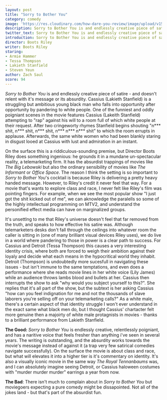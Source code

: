 ```yaml
---
layout: post
title: "Sorry to Bother You"
category: comedy
image: 'https://res.cloudinary.com/how-dare-you-review/image/upload/v1531591201/sorry-to-bother-you.jpg'
description: Sorry to Bother You is and endlessly creative piece of satire - and doesn't relent with it's message or its absurdity. 
twitter_text: Sorry to Bother You is and endlessly creative piece of satire - and doesn't relent with it's message or its absurdity.
introduction: Sorry to Bother You is and endlessly creative piece of satire - and doesn't relent with it's message or its absurdity.
director: Boots Riley 
writer: Boots Riley
staring:
- Armie Hammer
- Tessa Thompson
- Lakieth Stanfield
- Steven Yeun
author: Zach Saul
score: 94 
---
```


*Sorry to Bother You* is and endlessly creative piece of satire - and doesn't relent with it's message or its absurdity. Cassius (Lakieth Stanfield) is a struggling but ambitious young black man who falls into opportunity after opportunity by pandering to white people. One of the funniest and oddly poigniant scenes in the movie features Cassius (Lakeith Stanfield) attempting to "rap" against his will to a room full of which white people at their request. After two cringeworty rhymes Stanfield begins shouting "n*** shit, n*** shit, n*** shit, n*** n*** n*** shit" to which the room errupts in applause. Afterwards, the same white women who had been blankly staring in disgust looed at Cassius with lust and admiration in an instant. 

 On the surface this is a riddiculous-sounding premise, but Director Boots Riley does something ingenious: he grounds it in a mundane un-spectacular reality, a telemarketing firm. It has the absurdist trappings of movies like *The Big Lebowski* but also the ordinary sensibility of movies like *The Informant* or *Office Space*. The reason I think the setting is so important to *Sorry to Bother You*'s cocktail is because Riley is delivering a pretty heavy handed message. However, to Riley's credit it never feel that way. For a movie that's wants to explore class and race, I never felt like Riley's film was pointing fingers. For example, when we see the most popular show "I just got the shit kicked out of me", we can aknowledge the paralells so some of the highly intellectual programming on MTV2, and understand the personified effect media can have on marginalized groups. 

It's unsettlng to me that Riley's universe doesn't feel that far removed from the truth, and speaks to how effective his satire was. Although telemarketers desks don't fall through the ceilings into whatever room the caller is sitting in (one of many brilliant visual devices Riley uses), we do live in a world where pandering to those in power is a clear path to success. For Cassius and Detroit (Tessa Thompson) this causes a very interesting identity crisis, where both are forced to weigh their ambition against their loyaly and decide what each means in the hypocritical world they inhabit. Detroit (Thompson) is undoubtedly more sucesfull in navigating these issues - but isn't immune to the same temptations, and even does a performance where she reads movie lines in her white voice (Lily James) while an audience throws lambs blood and bullets at her. Cassius then interrupts the show to ask "why would you subject yourself to this?". She replies that it's all part of the show, but the subtext is her asking Cassius "how can you feel indignation for me and not the thousands of slave laborers you're selling off on your telemarketing calls?" As a white male, there's a certain aspect of that identity struggle I won't ever understand in the exact same what black men do, but I thought Cassius' chartacter felt more genuine then a majoirty of white male protagnists in movies - thanks to a brilliant performance from Lakieth Stanfield.   

**The Good:** *Sorry to Bother You* is endlessly creative, relentlessly poigniant, and has a naritive voice that feels fresher than anything i've seen in several years. The writing is outstanding, and the absurdity works towards the movie's message instead of against it (a trap very few satirical comedies navigate successfully). On the surface the movie is about class and race, but what will elevates it into a higher tier is it's commentary on identity. It's also a visually iconic movie in the same way *The Royal Tennanbaums* was, and I can absolutely imagine seeing Detroit, or Cassius haloween costumes with "murder murder murder" earrings a year from now. 

**The Bad**: There isn't much to complain about in *Sorry to Bother You* but moviegoers expecting a pure comedy might be dissapointed. Not all of the jokes land - but that's part of the absurdist fun. 
